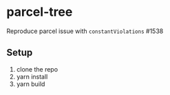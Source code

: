 # parcel-tree
Reproduce parcel issue with `constantViolations` #1538

## Setup

1. clone the repo
2. yarn install
3. yarn build
